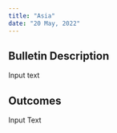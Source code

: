 ```yaml
---
title: "Asia"
date: "20 May, 2022"
---
```


## Bulletin Description

Input text

## Outcomes

Input Text